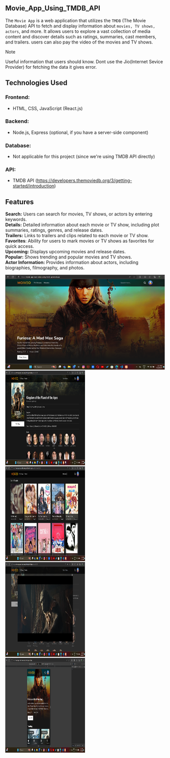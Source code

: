 ## Movie_App_Using_TMDB_API
The `Movie App` is a web application that utilizes the `TMDB` (The Movie Database) API to fetch and display information about `movies, TV shows, actors`, and more. It allows users to explore a vast collection of media content and discover details such as ratings, summaries, cast members, and trailers. users can also pay the video of the movies and TV shows. 

> [!NOTE]
> Useful information that users should know. Dont use the Jio(Internet Sevice Provider) for fetching the data it gives error.

## Technologies Used
### Frontend: 
 - HTML, CSS, JavaScript (React.js)
### Backend: 
 - Node.js, Express (optional, if you have a server-side component)
### Database: 
 - Not applicable for this project (since we're using TMDB API directly)
### API: 
 -  TMDB API (https://developers.themoviedb.org/3/getting-started/introduction)

## Features
**Search:** Users can search for movies, TV shows, or actors by entering keywords. </br>
**Details:** Detailed information about each movie or TV show, including plot summaries, ratings, genres, and release dates.  </br>
**Trailers:** Links to trailers and clips related to each movie or TV show. </br>
**Favorites**: Ability for users to mark movies or TV shows as favorites for quick access.  </br>
**Upcoming:** Displays upcoming movies and release dates. </br>
**Popular:** Shows trending and popular movies and TV shows.  </br>
**Actor Information:** Provides information about actors, including biographies, filmography, and photos. </br>

<img src="https://github.com/prakashghropade/Movie_App_React-Redux/blob/main/Home_movie.png" height="300px" width="100%"/>
<div display="flex" flex-direction="cols">
 <img src="https://github.com/prakashghropade/Movie_App_React-Redux/blob/main/details_movie.png" height="300px" width="50%"/>
<img src="https://github.com/prakashghropade/Movie_App_React-Redux/blob/main/SearchPage.png" height="300px" width="50%"/>
<img src="https://github.com/prakashghropade/Movie_App_React-Redux/blob/main/video_page.png" height="300px" width="50%"/>
<img src="https://github.com/prakashghropade/Movie_App_React-Redux/blob/main/responsive.png" height="300px" width="50%"/>
</div>


